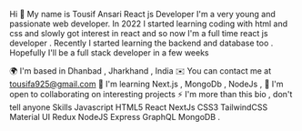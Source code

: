 Hi 👋 My name is Tousif Ansari
React js Developer
I'm a very young and passionate web developer. In 2022 I started learning coding with html and css and slowly got interest in react and so now I'm a full time react js developer . Recently I started learning the backend and database too . Hopefully I'll be a full stack developer in a few weeks

🌍  I'm based in Dhanbad , Jharkhand , India
✉️  You can contact me at tousifa925@gmail.com
🧠  I'm learning Next.js , MongoDb , NodeJs ,
🤝  I'm open to collaborating on interesting projects
⚡  I'm more than this bio , don't tell anyone
Skills
Javascript HTML5 React NextJs CSS3 TailwindCSS Material UI Redux NodeJS Express GraphQL MongoDB .
